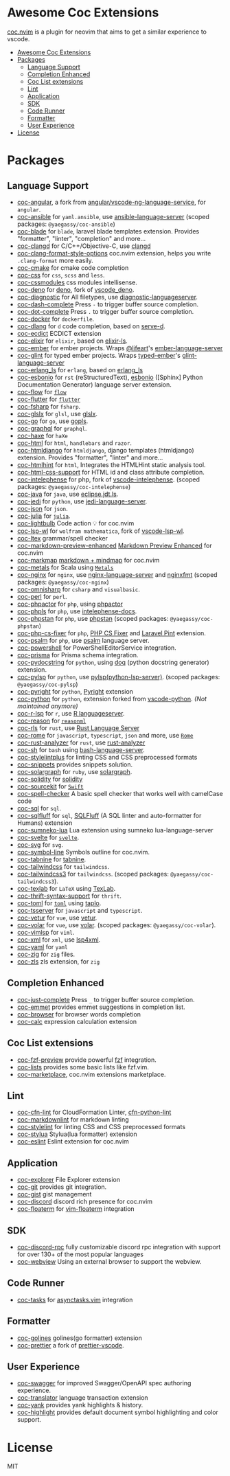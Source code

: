 # Awesome Coc Extensions

[coc.nvim](https://github.com/neoclide/coc.nvim) is a plugin for neovim that aims to get a similar experience to vscode.

<!--ts-->
* [Awesome Coc Extensions](#awesome-coc-extensions)
* [Packages](#packages)
   * [Language Support](#language-support)
   * [Completion Enhanced](#completion-enhanced)
   * [Coc List extensions](#coc-list-extensions)
   * [Lint](#lint)
   * [Application](#application)
   * [SDK](#sdk)
   * [Code Runner](#code-runner)
   * [Formatter](#formatter)
   * [User Experience](#user-experience)
* [License](#license)

<!-- Created by https://github.com/ekalinin/github-markdown-toc -->
<!-- Added by: aerian, at: 2022年 08月 02日 星期二 18:06:22 CST -->

<!--te-->

# Packages

## Language Support

- [coc-angular](https://github.com/iamcco/coc-angular), a fork from [angular/vscode-ng-language-service](https://github.com/angular/vscode-ng-language-service), for `angular`.
- [coc-ansible](https://github.com/yaegassy/coc-ansible) for `yaml.ansible`, use [ansible-language-server](https://github.com/ansible/ansible-language-server) (scoped packages: `@yaegassy/coc-ansible`)
- [coc-blade](https://github.com/yaegassy/coc-blade) for `blade`, laravel blade templates extension. Provides "formatter", "linter", "completion" and more...
- [coc-clangd](https://github.com/clangd/coc-clangd) for C/C++/Objective-C, use [clangd](https://clangd.github.io)
- [coc-clang-format-style-options](https://www.npmjs.com/package/coc-clang-format-style-options) coc.nvim extension, helps you write `.clang-format` more easily.
- [coc-cmake](https://github.com/voldikss/coc-cmake) for cmake code completion
- [coc-css](https://github.com/neoclide/coc-css) for `css`, `scss` and `less`.
- [coc-cssmodules](https://github.com/antonk52/coc-cssmodules) css modules intellisense.
- [coc-deno](https://github.com/fannheyward/coc-deno) for [deno](https://github.com/denoland/deno), fork of [vscode_deno](https://github.com/denoland/vscode_deno).
- [coc-diagnostic](https://github.com/iamcco/coc-diagnostic) for All filetypes, use [diagnostic-languageserver](https://github.com/iamcco/diagnostic-languageserver).
- [coc-dash-complete](https://github.com/voldikss/coc-dash-complete) Press `-` to trigger buffer source completion.
- [coc-dot-complete](https://github.com/voldikss/coc-dot-complete) Press `.` to trigger buffer source completion.
- [coc-docker](https://github.com/josa42/coc-docker) for `dockerfile`.
- [coc-dlang](https://github.com/vushu/coc-dlang) for `d` code completion, based on [serve-d](https://github.com/Pure-D/serve-d).
- [coc-ecdict](https://github.com/fannheyward/coc-ecdict) ECDICT extension
- [coc-elixir](https://github.com/elixir-lsp/coc-elixir) for `elixir`, based on [elixir-ls](https://github.com/elixir-lsp/elixir-ls/).
- [coc-ember](https://github.com/NullVoxPopuli/coc-ember) for ember projects. Wraps [@lifeart](https://github.com/lifeart)'s [ember-language-server](https://github.com/lifeart/ember-language-server)
- [coc-glint](https://github.com/NullVoxPopuli/coc-glint) for typed ember projects. Wraps [typed-ember](https://github.com/typed-ember)'s [glint-language-server](https://github.com/typed-ember/glint/tree/main/packages/core/bin)
- [coc-erlang_ls](https://github.com/hyhugh/coc-erlang_ls) for `erlang`, based on [erlang_ls](https://github.com/erlang-ls/erlang_ls)
- [coc-esbonio](https://github.com/yaegassy/coc-esbonio) for `rst` (reStructuredText), [esbonio](https://pypi.org/project/esbonio/) ([Sphinx] Python Documentation Generator) language server extension.
- [coc-flow](https://github.com/amiralies/coc-flow) for [`flow`](https://flow.org)
- [coc-flutter](https://github.com/iamcco/coc-flutter) for [`flutter`](https://github.com/flutter/flutter)
- [coc-fsharp](https://github.com/yatli/coc-fsharp) for `fsharp`.
- [coc-glslx](https://github.com/Eric-Song-Nop/coc-glslx) for `glsl`, use [glslx](https://github.com/evanw/glslx).
- [coc-go](https://github.com/josa42/coc-go) for `go`, use [gopls](https://github.com/golang/tools/tree/master/gopls).
- [coc-graphql](https://github.com/felippepuhle/coc-graphql) for `graphql`.
- [coc-haxe](https://github.com/vantreeseba/coc-haxe) for `haXe`
- [coc-html](https://github.com/neoclide/coc-html) for `html`, `handlebars` and `razor`.
- [coc-htmldjango](https://github.com/yaegassy/coc-htmldjango) for `htmldjango`, django templates (htmldjango) extension. Provides "formatter", "linter" and more...
- [coc-htmlhint](https://github.com/yaegassy/coc-htmlhint) for `html`, Integrates the HTMLHint static analysis tool.
- [coc-html-css-support](https://github.com/yaegassy/coc-html-css-support) for HTML id and class attribute completion.
- [coc-intelephense](https://github.com/yaegassy/coc-intelephense) for php, fork of [vscode-intelephense](https://github.com/bmewburn/vscode-intelephense). (scoped packages: `@yaegassy/coc-intelephense`)
- [coc-java](https://github.com/neoclide/coc-java) for `java`, use [eclipse.jdt.ls](https://github.com/eclipse/eclipse.jdt.ls).
- [coc-jedi](https://github.com/pappasam/coc-jedi) for `python`, use [jedi-language-server](https://github.com/pappasam/jedi-language-server).
- [coc-json](https://github.com/neoclide/coc-json) for `json`.
- [coc-julia](https://github.com/fannheyward/coc-julia) for [`julia`](https://julialang.org/).
- [coc-lightbulb](https://github.com/xiyaowong/coc-lightbulb-) Code action 💡 for coc.nvim
- [coc-lsp-wl](https://github.com/voldikss/coc-lsp-wl) for `wolfram mathematica`, fork of [vscode-lsp-wl](https://github.com/kenkangxgwe/vscode-lsp-wl).
- [coc-ltex](https://valentjn.github.io/ltex/vscode-ltex/installation-usage-coc-ltex.html) grammar/spell checker
- [coc-markdown-preview-enhanced](https://github.com/weirongxu/coc-markdown-preview-enhanced) [Markdown Preview Enhanced](https://shd101wyy.github.io/markdown-preview-enhanced/) for coc.nvim
- [coc-markmap](https://github.com/gera2ld/coc-markmap) [markdown + mindmap](https://markmap.js.org/) for coc.nvim
- [coc-metals](https://github.com/scalameta/coc-metals) for Scala using [`Metals`](http://scalameta.org/metals/)
- [coc-nginx](https://github.com/yaegassy/coc-nginx) for `nginx`, use [nginx-language-server](https://github.com/pappasam/nginx-language-server) and [nginxfmt](https://pypi.org/project/nginxfmt/) (scoped packages: `@yaegassy/coc-nginx`)
- [coc-omnisharp](https://github.com/yatli/coc-omnisharp) for `csharp` and `visualbasic`.
- [coc-perl](https://github.com/ryuta69/coc-perl) for `perl`.
- [coc-phpactor](https://github.com/phpactor/coc-phpactor) for `php`, using [phpactor](https://github.com/phpactor/phpactor)
- [coc-phpls](https://github.com/marlonfan/coc-phpls) for `php`, use [intelephense-docs](https://github.com/bmewburn/intelephense-docs).
- [coc-phpstan](https://github.com/yaegassy/coc-phpstan) for `php`, use [phpstan](https://github.com/phpstan/phpstan) (scoped packages: `@yaegassy/coc-phpstan`)
- [coc-php-cs-fixer](https://github.com/yaegassy/coc-php-cs-fixer) for `php`, [PHP CS Fixer](https://github.com/FriendsOfPHP/PHP-CS-Fixer) and [Laravel Pint](https://github.com/laravel/pint) extension.
- [coc-psalm](https://github.com/yaegassy/coc-psalm) for `php`, use [psalm](https://psalm.dev/) language server.
- [coc-powershell](https://github.com/yatli/coc-powershell) for PowerShellEditorService integration.
- [coc-prisma](https://github.com/pantharshit00/coc-prisma) for Prisma schema integration.
- [coc-pydocstring](https://github.com/yaegassy/coc-pydocstring) for `python`, using [doq](https://pypi.org/project/doq/) (python docstring generator) extension.
- [coc-pylsp](https://github.com/yaegassy/coc-pylsp) for `python`, use [pylsp(python-lsp-server)](https://github.com/python-lsp/python-lsp-server). (scoped packages: `@yaegassy/coc-pylsp`)
- [coc-pyright](https://github.com/fannheyward/coc-pyright) for `python`, [Pyright](https://github.com/microsoft/pyright) extension
- [coc-python](https://github.com/neoclide/coc-python) for `python`, extension forked from [vscode-python](https://github.com/Microsoft/vscode-python). *(Not maintained anymore)*
- [coc-r-lsp](https://github.com/neoclide/coc-r-lsp) for `r`, use [R languageserver](https://github.com/REditorSupport/languageserver).
- [coc-reason](https://github.com/jaredly/reason-language-server/tree/master/editor-extensions/coc.nvim) for [`reasonml`](https://reasonml.github.io/)
- [coc-rls](https://github.com/neoclide/coc-rls) for `rust`, use [Rust Language Server](https://github.com/rust-lang/rls)
- [coc-rome](https://github.com/fannheyward/coc-rome) for `javascript`, `typescript`, `json` and more, use [`Rome`](https://github.com/romefrontend/rome)
- [coc-rust-analyzer](https://github.com/fannheyward/coc-rust-analyzer) for `rust`, use [rust-analyzer](https://github.com/rust-analyzer/rust-analyzer)
- [coc-sh](https://github.com/josa42/coc-sh) for `bash` using [bash-language-server](https://github.com/bash-lsp/bash-language-server).
- [coc-stylelintplus](https://github.com/bmatcuk/coc-stylelintplus) for linting CSS and CSS preprocessed formats
- [coc-snippets](https://github.com/neoclide/coc-snippets) provides snippets solution.
- [coc-solargraph](https://github.com/neoclide/coc-solargraph) for `ruby`, use [solargraph](http://solargraph.org/).
- [coc-solidity](https://github.com/qiuxiang/coc-solidity) for [solidity](https://docs.soliditylang.org/)
- [coc-sourcekit](https://github.com/klaaspieter/coc-sourcekit) for [`Swift`](https://swift.org/)
- [coc-spell-checker](https://github.com/iamcco/coc-spell-checker) A basic spell checker that works well with camelCase code
- [coc-sql](https://github.com/fannheyward/coc-sql) for `sql`.
- [coc-sqlfluff](https://github.com/yaegassy/coc-sqlfluff) for `sql`, [SQLFluff](https://pypi.org/project/sqlfluff/) (A SQL linter and auto-formatter for Humans) extension
- [coc-sumneko-lua](https://github.com/xiyaowong/coc-sumneko-lua) Lua extension using sumneko lua-language-server
- [coc-svelte](https://github.com/coc-extensions/coc-svelte) for [`svelte`](https://github.com/sveltejs/svelte).
- [coc-svg](https://github.com/iamcco/coc-svg) for `svg`.
- [coc-symbol-line](https://github.com/xiyaowong/coc-symbol-line) Symbols outline for coc.nvim.
- [coc-tabnine](https://github.com/neoclide/coc-tabnine) for [tabnine](https://tabnine.com/).
- [coc-tailwindcss](https://github.com/iamcco/coc-tailwindcss) for `tailwindcss`.
- [coc-tailwindcss3](https://github.com/yaegassy/coc-tailwindcss3) for `tailwindcss`. (scoped packages: `@yaegassy/coc-tailwindcss3`).
- [coc-texlab](https://github.com/fannheyward/coc-texlab) for `LaTeX` using [TexLab](https://texlab.netlify.com/).
- [coc-thrift-syntax-support](https://github.com/cposture/coc-thrift-syntax-support) for `thrift`.
- [coc-toml](https://github.com/kkiyama117/coc-toml) for [`toml`](https://github.com/toml-lang/toml) using [taplo](https://github.com/tamasfe/taplo).
- [coc-tsserver](https://github.com/neoclide/coc-tsserver) for `javascript` and `typescript`.
- [coc-vetur](https://github.com/neoclide/coc-vetur) for `vue`, use [vetur](https://github.com/vuejs/vetur).
- [coc-volar](https://github.com/yaegassy/coc-volar) for `vue`, use [volar](https://github.com/johnsoncodehk/volar). (scoped packages: `@yaegassy/coc-volar`).
- [coc-vimlsp](https://github.com/iamcco/coc-vimlsp) for `viml`.
- [coc-xml](https://github.com/fannheyward/coc-xml) for `xml`, use [lsp4xml](https://github.com/angelozerr/lsp4xml).
- [coc-yaml](https://github.com/neoclide/coc-yaml) for `yaml`
- [coc-zig](https://github.com/UltiRequiem/coc-zig) for `zig` files.
- [coc-zls](https://github.com/xiyaowong/coc-zls) zls extension, for `zig`

## Completion Enhanced

- [coc-just-complete](https://github.com/voldikss/coc-just-complete) Press `_` to trigger buffer source completion.
- [coc-emmet](https://github.com/neoclide/coc-emmet) provides emmet suggestions in completion list.
- [coc-browser](https://github.com/voldikss/coc-browser) for browser words completion
- [coc-calc](https://github.com/weirongxu/coc-calc) expression calculation extension

## Coc List extensions

- [coc-fzf-preview](https://github.com/yuki-ycino/fzf-preview.vim/) provide powerful [fzf](https://github.com/junegunn/fzf) integration.
- [coc-lists](https://github.com/neoclide/coc-lists) provides some basic lists like fzf.vim.
- [coc-marketplace](https://github.com/fannheyward/coc-marketplace), coc.nvim extensions marketplace.

## Lint

- [coc-cfn-lint](https://github.com/joenye/coc-cfn-lint) for CloudFormation Linter, [cfn-python-lint](https://github.com/aws-cloudformation/cfn-python-lint)
- [coc-markdownlint](https://github.com/fannheyward/coc-markdownlint) for markdown linting
- [coc-stylelint](https://github.com/neoclide/coc-stylelint) for linting CSS and CSS preprocessed formats
- [coc-stylua](https://github.com/xiyaowong/coc-stylua) Stylua(lua formatter) extension
- [coc-eslint](https://github.com/neoclide/coc-eslint) Eslint extension for coc.nvim

## Application

- [coc-explorer](https://github.com/weirongxu/coc-explorer) File Explorer extension
- [coc-git](https://github.com/neoclide/coc-git) provides git integration.
- [coc-gist](https://github.com/voldikss/coc-gist) gist management
- [coc-discord](https://github.com/amiralies/coc-discord) discord rich presence for coc.nvim
- [coc-floaterm](https://github.com/voldikss/coc-floaterm) for [vim-floaterm](https://github.com/voldikss/vim-floaterm) integration

## SDK

- [coc-discord-rpc](https://github.com/LeonardSSH/coc-discord-rpc) fully customizable discord rpc integration with support for over 130+ of the most popular languages
- [coc-webview](https://github.com/weirongxu/coc-webview) Using an external browser to support the webview.

## Code Runner

- [coc-tasks](https://github.com/voldikss/coc-tasks) for [asynctasks.vim](https://github.com/skywind3000/asynctasks.vim) integration

## Formatter

- [coc-golines](https://github.com/xiyaowong/coc-golines) golines(go formatter) extension
- [coc-prettier](https://github.com/neoclide/coc-prettier) a fork of [prettier-vscode](https://github.com/prettier/prettier-vscode).

## User Experience

- [coc-swagger](https://github.com/haishanh/coc-swagger) for improved Swagger/OpenAPI spec authoring experience.
- [coc-translator](https://github.com/voldikss/coc-translator) language transaction extension
- [coc-yank](https://github.com/neoclide/coc-yank) provides yank highlights & history.
- [coc-highlight](https://github.com/neoclide/coc-highlight) provides default document symbol highlighting and color support.

# License

MIT
